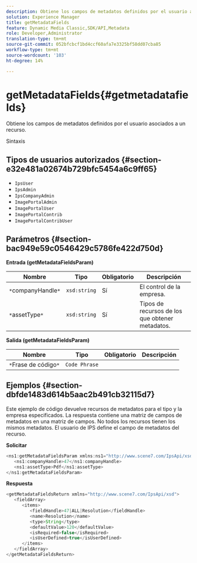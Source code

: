```yaml
---
description: Obtiene los campos de metadatos definidos por el usuario asociados a un recurso.
solution: Experience Manager
title: getMetadataFields
feature: Dynamic Media Classic,SDK/API,Metadata
role: Developer,Administrator
translation-type: tm+mt
source-git-commit: 052bfcbcf1bd4ccf60afa7e3325bf58dd07cba85
workflow-type: tm+mt
source-wordcount: '103'
ht-degree: 14%

---
```



# getMetadataFields{#getmetadatafields}

Obtiene los campos de metadatos definidos por el usuario asociados a un recurso.

Sintaxis

## Tipos de usuarios autorizados {#section-e32e481a02674b729bfc5454a6c9ff65}

* `IpsUser`
* `IpsAdmin`
* `IpsCompanyAdmin`
* `ImagePortalAdmin`
* `ImagePortalUser`
* `ImagePortalContrib`
* `ImagePortalContribUser`

## Parámetros {#section-bac949e59c0546429c5786fe422d750d}

**Entrada (getMetadataFieldsParam)**

| Nombre | Tipo | Obligatorio | Descripción |
|---|---|---|---|
| `*`companyHandle`*` | `xsd:string` | Sí | El control de la empresa. |
| `*`assetType`*` | `xsd:string` | Sí | Tipos de recursos de los que obtener metadatos. |

**Salida (getMetadataFieldsParam)**

| Nombre | Tipo | Obligatorio | Descripción |
|---|---|---|---|
| `*`Frase de código`*` | `Code Phrase` |  |  |

## Ejemplos {#section-dbfde1483d614b5aac2b491cb32115d7}

Este ejemplo de código devuelve recursos de metadatos para el tipo y la empresa especificados. La respuesta contiene una matriz de campos de metadatos en una matriz de campos. No todos los recursos tienen los mismos metadatos. El usuario de IPS define el campo de metadatos del recurso.

**Solicitar**

```java
<ns1:getMetadataFieldsParam xmlns:ns1="http://www.scene7.com/IpsApi/xsd">
   <ns1:companyHandle>47</ns1:companyHandle>
   <ns1:assetType>Pdf</ns1:assetType>
</ns1:getMetadataFieldsParam>
```

**Respuesta**

```java
<getMetadataFieldsReturn xmlns="http://www.scene7.com/IpsApi/xsd">
   <fieldArray>
      <items>
         <fieldHandle>47|ALL|Resolution</fieldHandle>
         <name>Resolution</name>
         <type>String</type>
         <defaultValue>120</defaultValue>
         <isRequired>false</isRequired>
         <isUserDefined>true</isUserDefined>
      </items>
   </fieldArray>
</getMetadataFieldsReturn>
```

